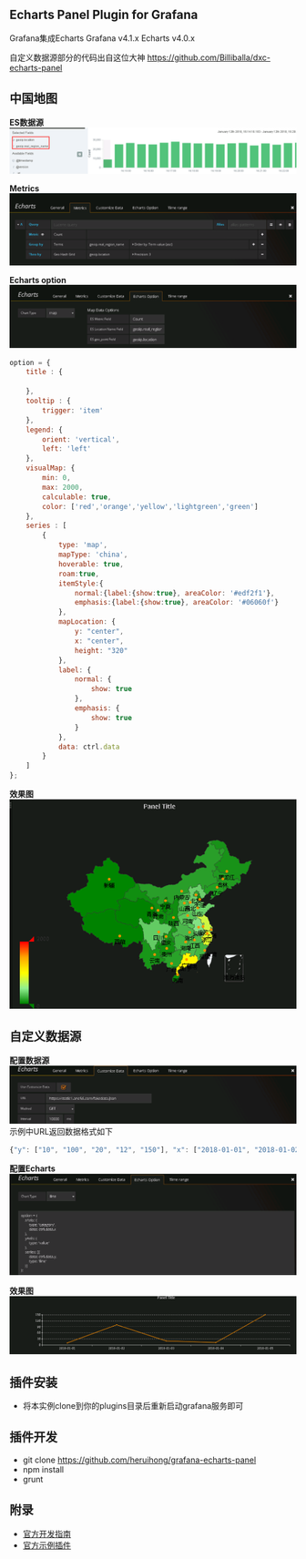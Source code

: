 ## Echarts Panel Plugin for Grafana

Grafana集成Echarts
Grafana v4.1.x 
Echarts v4.0.x

自定义数据源部分的代码出自这位大神 https://github.com/Billiballa/dxc-echarts-panel

## 中国地图
**ES数据源**
![ ](./src/imgs/chinamap-es.png)

**Metrics**
![ ](./src/imgs/metrics.png)

**Echarts option**
![ ](./src/imgs/map_option.png)
```javascript
option = {
	title : {
	
	},
	tooltip : {
		trigger: 'item'
	},
	legend: {
		orient: 'vertical',
		left: 'left'
	},
	visualMap: {
		min: 0,
		max: 2000,         
		calculable: true,
		color: ['red','orange','yellow','lightgreen','green']
	},
	series : [
		{
			type: 'map',
			mapType: 'china',
			hoverable: true,
			roam:true,
			itemStyle:{
				normal:{label:{show:true}, areaColor: '#edf2f1'},
				emphasis:{label:{show:true}, areaColor: '#06060f'}
			},
			mapLocation: {
				y: "center",
				x: "center",
				height: "320"
			},
			label: {
				normal: {
					show: true
				},
				emphasis: {
					show: true
				}
			},
			data: ctrl.data
		}
	]
};
```
**效果图**
![ ](./src/imgs/chinamap.png)


## 自定义数据源
**配置数据源**
![ ](./src/imgs/cdata.png)
示例中URL返回数据格式如下
```javascript
{"y": ["10", "100", "20", "12", "150"], "x": ["2018-01-01", "2018-01-02", "2018-01-03", "2018-01-04", "2018-01-05"]}
```

**配置Echarts**
![ ](./src/imgs/line_option.png)

**效果图**
![ ](./src/imgs/cdata_ret.png)


## 插件安装
- 将本实例clone到你的plugins目录后重新启动grafana服务即可


## 插件开发
- git clone https://github.com/heruihong/grafana-echarts-panel
- npm install 
- grunt


## 附录
- [官方开发指南](http://docs.grafana.org/plugins/developing/development/)
- [官方示例插件](https://github.com/grafana/piechart-panel)
